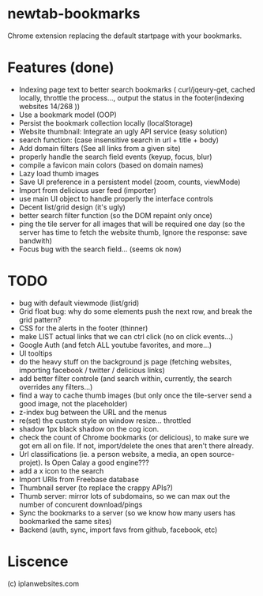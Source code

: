 newtab-bookmarks
================

Chrome extension replacing the default startpage with your bookmarks.


Features (done)
=========================
- Indexing page text to better search bookmarks ( curl/jqeury-get, cached locally, throttle the process..., output the status in the footer(indexing websites 14/268 ))
- Use a bookmark model (OOP)
- Persist the bookmark collection locally (localStorage)
- Website thumbnail: Integrate an ugly API service (easy solution)
- search function: (case insensitive search in url + title + body)
- Add domain filters (See all links from a given site)
- properly handle the search field events (keyup, focus, blur)
- compile a favicon main colors (based on domain names)
- Lazy load thumb images 
- Save UI preference in a persistent model (zoom, counts, viewMode)
- Import from delicious user feed (importer)
- use main UI object to handle properly the interface controls
- Decent list/grid design (it's ugly)
- better search filter function (so the DOM repaint only once)
- ping the tile server for all images that will be required one day (so the server has time to fetch the website thumb, Ignore the response: save bandwith)
- Focus bug with the search field... (seems ok now)

TODO
=========================
- bug with default viewmode (list/grid)
- Grid float bug: why do some elements push the next row, and break the grid pattern?
- CSS for the alerts in the footer (thinner)
- make LIST actual <A> links that we can ctrl click (no on click events...)
- Google Auth (and fetch ALL youtube favorites, and more...)
- UI tooltips
- do the heavy stuff on the background js page (fetching websites, importing facebook / twitter / delicious links)
- add better filter controle (and search within, currently, the search overrides any filters...)
- find a way to cache thumb images (but only once the tile-server send a good image, not the placeholder)
- z-index bug between the URL and the menus
- re(set) the custom style on window resize... throttled
- shadow 1px black shadow on the cog icon.
- check the count of Chrome bookmarks (or delicious), to make sure we got em all on file. If not, import/delete the ones that aren't there already.
- Url classifications (ie. a person website, a media, an open source-projet). Is Open Calay a good engine???
- add a x icon to the search
- Import URls from Freebase database
- Thumbnail server (to replace the crappy APIs?)
- Thumb server: mirror lots of subdomains, so we can max out the number of concurent download/pings
- Sync the bookmarks to a server (so we know how many users has bookmarked the same sites)
- Backend (auth, sync, import favs from github, facebook, etc)



Liscence
=========================
(c) iplanwebsites.com
